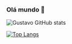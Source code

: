 ### Olá mundo 👋

![Gustavo GitHub stats](https://github-readme-stats.vercel.app/api?username=GustavoLima1&show_icons=true&theme=vision-friendly-dark)

[![Top Langs](https://github-readme-stats.vercel.app/api/top-langs/?username=GustavoLima1&layout=compact&theme=vision-friendly-dark)](https://github.com/anuraghazra/github-readme-stats)

<!--
**GustavoLima1/GustavoLima1** is a ✨ _special_ ✨ repository because its `README.md` (this file) appears on your GitHub profile.



